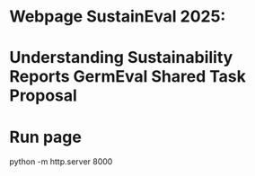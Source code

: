 # Webpage SustainEval 2025:

# Understanding Sustainability Reports GermEval Shared Task Proposal

# Run page

python -m http.server 8000
